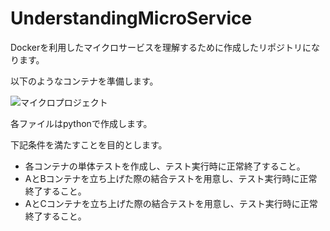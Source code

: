 # UnderstandingMicroService
Dockerを利用したマイクロサービスを理解するために作成したリポジトリになります。

以下のようなコンテナを準備します。

![マイクロプロジェクト](https://user-images.githubusercontent.com/47442969/87499724-e1dceb80-c695-11ea-905f-f73df608a424.png)

各ファイルはpythonで作成します。

下記条件を満たすことを目的とします。
* 各コンテナの単体テストを作成し、テスト実行時に正常終了すること。
* AとBコンテナを立ち上げた際の結合テストを用意し、テスト実行時に正常終了すること。
* AとCコンテナを立ち上げた際の結合テストを用意し、テスト実行時に正常終了すること。
